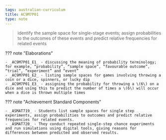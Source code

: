```yaml
---
tags: australian-curriculum
title: AC9M7P01
type: note
---
```

> identify the sample space for single-stage events; assign probabilities to the outcomes of these events and predict relative frequencies for related events

??? note "Elaborations"

	- _AC9M7P01_E1_ - discussing the meaning of probability terminology; for example, “probability”, “sample space”, “favourable outcome”, “trial”, “experiment” and “event”
	- _AC9M7P01_E2_ - listing sample spaces for games involving throwing a coin or a dice, spinners, or lucky dip
	- _AC9M7P01_E3_ - assigning the probability for throwing a \(6\) on a dice and using this to predict the number of times a \(6\) will occur when a dice is thrown multiple times
??? note "Achievement Standard Components"

	- _ASMAT719_ - Students list sample spaces for single step experiments, assign probabilities to outcomes and predict relative frequencies for related events.
	- _ASMAT720_ - They conduct repeated single-step chance experiments and run simulations using digital tools, giving reasons for differences between predicted and observed results.